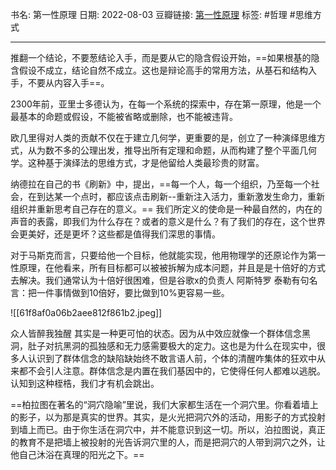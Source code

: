 
书名:  第一性原理
日期: 2022-08-03
豆瓣链接: [第一性原理](https://book.douban.com/subject/35265358/)
标签: #哲理 #思维方式 

----

推翻一个结论，不要葱结论入手，而是要从它的隐含假设开始，==如果根基的隐含假设不成立，结论自然不成立。这也是辩论高手的常用方法，从基石和结构入手，不要从内容入手==。

2300年前，亚里士多德认为，在每一个系统的探索中，存在第一原理，他是一个最基本的命题或假设，不能被省略或删除，也不能被违背。

欧几里得对人类的贡献不仅在于建立几何学，更重要的是，创立了一种演绎思维方式，从为数不多的公理出发，推导出所有定理和命题，从而构建了整个平面几何学。这种基于演绎法的思维方式，才是他留给人类最珍贵的财富。

纳德拉在自己的书《刷新》中，提出，==每一个人，每一个组织，乃至每一个社会，在到达某一个点时，都应该点击刷新--重新注入活力，重新激发生命力，重新组织并重新思考自己存在的意义。==
我们所定义的使命是一种最自然的，内在的声音的表露，即我们为什么存在？或者的意义是什么？有了我们的存在，这个世界会更美好，还是更坏？这些都是值得我们深思的事情。

对于马斯克而言，只要给他一个目标，他就能实现，他用物理学的还原论作为第一性原理，在他看来，所有目标都可以被被拆解为成本问题，并且是是十倍好的方式去解决。我们通常认为十倍好很困难，但是谷歌x的负责人 阿斯特罗 泰勒有句名言：把一件事情做到10倍好，要比做到10%更容易一些。

![[61f8af0a06b2aee812f861b2.jpeg]]

众人皆醉我独醒 其实是一种更可怕的状态。因为从中效应就像一个群体信念黑洞，肚子对抗黑洞的孤独感和无力感需要极大的定力。这也是为什么在现实中，很多人认识到了群体信念的缺陷缺始终不敢言语人前，个体的清醒咋集体的狂欢中从来都不会引人注意。群体信念是内置在我们基因中的，它使得任何人都难以逃脱。认知到这种桎梏，我们才有机会跳出。

==柏拉图在著名的“洞穴隐喻”里说，我们大家都生活在一个洞穴里。你看着墙上的影子，以为那是真实的世界。其实，是火光把洞穴外的活动，用影子的方式投射到墙上而已。由于你生活在洞穴中，并不能意识到这一切。所以，泊拉图说，真正的教育不是把墙上被投射的光告诉洞穴里的人，而是把洞穴的人带到洞穴之外，让他自己沐浴在真理的阳光之下。==
